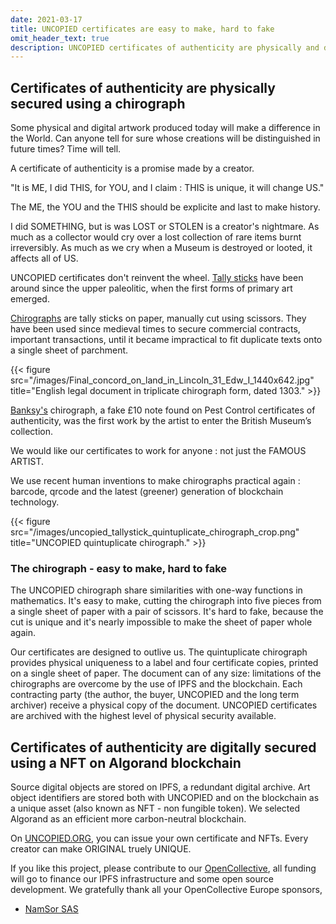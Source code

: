 ```yaml
---
date: 2021-03-17
title: UNCOPIED certificates are easy to make, hard to fake
omit_header_text: true
description: UNCOPIED certificates of authenticity are physically and digitally secured using chirographs, QR codes and a NFT on the Algorand blockchain
---
```


## Certificates of authenticity are physically secured using a chirograph

Some physical and digital artwork produced today will make a difference in the World. 
Can anyone tell for sure whose creations will be distinguished in future times?
Time will tell.

A certificate of authenticity is a promise made by a creator. 

"It is ME, I did THIS, for YOU, and I claim : THIS is unique, it will change US." 

The ME, the YOU and the THIS should be explicite and last to make history. 

I did SOMETHING, but is was LOST or STOLEN is a creator's nightmare. As much as a collector would
cry over a lost collection of rare items burnt irreversibly. As much as we cry when a Museum is destroyed or looted, 
it affects all of US. 

UNCOPIED certificates don't reinvent the wheel. [Tally sticks](https://en.wikipedia.org/wiki/Tally_stick) have been around 
since the upper paleolitic, when the first forms of primary art emerged.

[Chirographs](https://en.wikipedia.org/wiki/Chirograph) are tally sticks on paper, manually cut using scissors. They have been used since medieval times to secure commercial contracts, 
important transactions, until it became impractical to fit duplicate texts onto a single sheet of parchment.

{{< figure src="/images/Final_concord_on_land_in_Lincoln_31_Edw_I_1440x642.jpg" title="English legal document in triplicate chirograph form, dated 1303." >}}

[Banksy's](https://news.artnet.com/art-world/british-museum-acquires-first-banksy-1454380) chirograph, a fake £10 note found on Pest Control certificates of authenticity, was the first work by the artist to enter the British Museum’s collection.

We would like our certificates to work for anyone : not just the FAMOUS ARTIST. 

We use recent human inventions to make chirographs practical again : barcode, qrcode and the latest (greener) generation of blockchain technology.  

{{< figure src="/images/uncopied_tallystick_quintuplicate_chirograph_crop.png" title="UNCOPIED quintuplicate chirograph." >}}

### The chirograph - easy to make, hard to fake

The UNCOPIED chirograph share similarities with one-way functions in mathematics. It's easy to make, cutting the chirograph into five pieces from a single sheet of paper with a pair of scissors. 
It's hard to fake, because the cut is unique and it's nearly impossible to make the sheet of paper whole again.

Our certificates are designed to outlive us. The quintuplicate chirograph provides physical uniqueness to a label and four certificate copies,
printed on a single sheet of paper. The document can of any size: limitations of the chirographs are overcome by the use of IPFS and
	the blockchain. Each contracting party (the author, the buyer, UNCOPIED and the long term archiver) receive a physical copy of the document. 
UNCOPIED certificates are archived with the highest level of physical security available. 

## Certificates of authenticity are digitally secured using a NFT on Algorand blockchain
Source digital objects are stored on IPFS, a redundant digital archive. Art object identifiers are stored both with UNCOPIED 
and on the blockchain as a unique asset (also known as NFT - non fungible token). We selected Algorand as an efficient more carbon-neutral blockchain.

On [UNCOPIED.ORG](https://uncopied.org), you can issue your own certificate and NFTs. Every creator can make ORIGINAL truely UNIQUE. 

If you like this project, please contribute to our [OpenCollective](https://opencollective.com/uncopied), all funding 
will go to finance our IPFS infrastructure and some open source development. We gratefully thank all your OpenCollective Europe sponsors,
* [NamSor SAS](https://www.namsor.com/)
